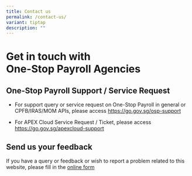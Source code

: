 ```yaml
---
title: Contact us
permalink: /contact-us/
variant: tiptap
description: ""
---
```

<h1>Get in touch with<br>One-Stop Payroll Agencies</h1>
<h2><strong>One-Stop Payroll Support / Service Request</strong></h2>
<ul data-tight="true" class="tight">
<li>
<p>For support query or service request on One-Stop Payroll in general or
CPFB/IRAS/MOM APIs, please access <a href="https://go.gov.sg/osp-support" rel="noopener noreferrer nofollow" target="_blank">https://go.gov.sg/osp-support</a>
</p>
</li>
<li>
<p>For APEX Cloud Service Request / Ticket, please access <a href="https://go.gov.sg/apexcloud-support" rel="noopener noreferrer nofollow" target="_blank">https://go.gov.sg/apexcloud-support</a>
</p>
</li>
</ul>
<h2><strong>Send us your feedback</strong></h2>
<p>If you have a query or feedback or wish to report a problem related to
this website, please fill in the <a href="https://go.gov.sg/ospfeedback" rel="noopener noreferrer nofollow" target="_blank">online form</a>
</p>
